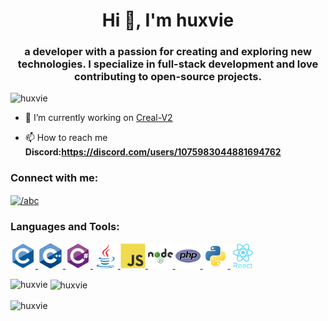 <h1 align="center">Hi 👋, I'm huxvie</h1>
<h3 align="center">a developer with a passion for creating and exploring new technologies. I specialize in full-stack development and love contributing to open-source projects.</h3>

<p align="left"> <img src="https://komarev.com/ghpvc/?username=huxvie&label=Profile%20views&color=0e75b6&style=flat" alt="huxvie" /> </p>

- 🔭 I’m currently working on [Creal-V2](https://github.com/huxvie/Creal-V2)

- 📫 How to reach me **Discord:<https://discord.com/users/1075983044881694762>**

<h3 align="left">Connect with me:</h3>
<p align="left">
<a href="https://discord.gg//abc" target="blank"><img align="center" src="https://raw.githubusercontent.com/rahuldkjain/github-profile-readme-generator/master/src/images/icons/Social/discord.svg" alt="/abc" height="30" width="40" /></a>
</p>

<h3 align="left">Languages and Tools:</h3>
<p align="left"> <a href="https://www.cprogramming.com/" target="_blank" rel="noreferrer"> <img src="https://raw.githubusercontent.com/devicons/devicon/master/icons/c/c-original.svg" alt="c" width="40" height="40"/> </a> <a href="https://www.w3schools.com/cpp/" target="_blank" rel="noreferrer"> <img src="https://raw.githubusercontent.com/devicons/devicon/master/icons/cplusplus/cplusplus-original.svg" alt="cplusplus" width="40" height="40"/> </a> <a href="https://www.w3schools.com/cs/" target="_blank" rel="noreferrer"> <img src="https://raw.githubusercontent.com/devicons/devicon/master/icons/csharp/csharp-original.svg" alt="csharp" width="40" height="40"/> </a> <a href="https://www.java.com" target="_blank" rel="noreferrer"> <img src="https://raw.githubusercontent.com/devicons/devicon/master/icons/java/java-original.svg" alt="java" width="40" height="40"/> </a> <a href="https://developer.mozilla.org/en-US/docs/Web/JavaScript" target="_blank" rel="noreferrer"> <img src="https://raw.githubusercontent.com/devicons/devicon/master/icons/javascript/javascript-original.svg" alt="javascript" width="40" height="40"/> </a> <a href="https://nodejs.org" target="_blank" rel="noreferrer"> <img src="https://raw.githubusercontent.com/devicons/devicon/master/icons/nodejs/nodejs-original-wordmark.svg" alt="nodejs" width="40" height="40"/> </a> <a href="https://www.php.net" target="_blank" rel="noreferrer"> <img src="https://raw.githubusercontent.com/devicons/devicon/master/icons/php/php-original.svg" alt="php" width="40" height="40"/> </a> <a href="https://www.python.org" target="_blank" rel="noreferrer"> <img src="https://raw.githubusercontent.com/devicons/devicon/master/icons/python/python-original.svg" alt="python" width="40" height="40"/> </a> <a href="https://reactjs.org/" target="_blank" rel="noreferrer"> <img src="https://raw.githubusercontent.com/devicons/devicon/master/icons/react/react-original-wordmark.svg" alt="react" width="40" height="40"/> </a> </p>

<p><img align="left" src="https://github-readme-stats.vercel.app/api/top-langs?username=huxvie&show_icons=true&locale=en&layout=compact" alt="huxvie" /></p>

<p>&nbsp;<img align="center" src="https://github-readme-stats.vercel.app/api?username=huxvie&show_icons=true&locale=en" alt="huxvie" /></p>

<p><img align="center" src="https://github-readme-streak-stats.herokuapp.com/?user=huxvie&" alt="huxvie" /></p>

